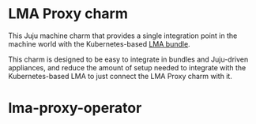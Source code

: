 # LMA Proxy charm

This Juju machine charm that provides a single integration point in the machine world with the Kubernetes-based [LMA bundle](https://charmhub.io/lma-light).

This charm is designed to be easy to integrate in bundles and Juju-driven appliances, and reduce the amount of setup needed to integrate with the Kubernetes-based LMA to just connect the LMA Proxy charm with it.
# lma-proxy-operator

